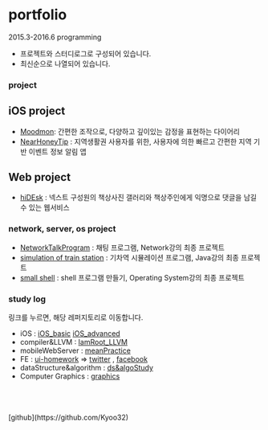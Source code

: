 # portfolio
2015.3-2016.6 programming
- 프로젝트와 스터디로그로 구성되어 있습니다.
- 최신순으로 나열되어 있습니다.

### project

## iOS project
* [Moodmon](https://github.com/Kyoo32/portfolio/blob/master/resource/moodmon/readme.md): 간편한 조작으로, 다양하고 깊이있는 감정을 표현하는 다이어리
* [NearHoneyTip](https://github.com/Kyoo32/portfolio/blob/master/resource/nearhoneytip/readme.md) : 지역생활권 사용자를 위한, 사용자에 의한 빠르고 간편한 지역 기반 이벤트 정보 알림 앱

## Web project
* [hiDEsk](https://github.com/Kyoo32/portfolio/blob/master/resource/hidesk/readme.md) : 넥스트 구성원의 책상사진 갤러리와 책상주인에게 익명으로 댓글을 남길 수 있는 웹서비스

### network, server, os project
* [NetworkTalkProgram](https://github.com/Kyoo32/portfolio/blob/master/resource/etc/network.md) : 채팅 프로그램, Network강의 최종 프로젝트
* [simulation of train station](https://github.com/Kyoo32/portfolio/blob/master/resource/etc/trainStation.md) : 기차역 시뮬레이션 프로그램, Java강의 최종 프로젝트
* [small shell](https://github.com/Kyoo32/portfolio/blob/master/resource/etc/shell.md) : shell 프로그램 만들기, Operating System강의 최종 프로젝트

### study log
링크를 누르면, 해당 레퍼지토리로 이동합니다.
* iOS : [iOS_basic](https://github.com/Kyoo32/iOS-basic)    [iOS_advanced](https://github.com/Kyoo32/iOS-advanced)
* compiler&LLVM : [IamRoot_LLVM](https://github.com/shumin215/IamRoot_LLVM/tree/master)
* mobileWebServer : [meanPractice](https://github.com/Kyoo32/meanPracticeBackup)
* FE : [ui-homework](https://github.com/Kyoo32/kyoo32.github.com/tree/master/ui-homework) => [twitter](http://kyoo32.github.io/ui-homework/twitter/twitter) , [facebook](http://kyoo32.github.io/ui-homework/facebook/facebook)
* dataStructure&algorithm : [ds&algoStudy](https://github.com/helloheesu/DatastructureStudy)
* Computer Graphics : [graphics](https://github.com/Kyoo32/NEXT2015-2/tree/master/graphics)

<br />
<br />
<br />
[github](https://github.com/Kyoo32)
